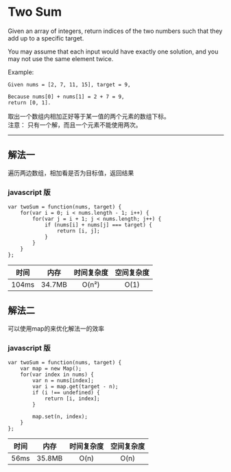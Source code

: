 # Two Sum
Given an array of integers, return indices of the two numbers such that they add up to a specific target.

You may assume that each input would have exactly one solution, and you may not use the same element twice.

Example:  
```
Given nums = [2, 7, 11, 15], target = 9,

Because nums[0] + nums[1] = 2 + 7 = 9,
return [0, 1].
```

取出一个数组内相加正好等于某一值的两个元素的数组下标。  
注意： 只有一个解，而且一个元素不能使用两次。

-----

## 解法一

遍历两边数组，相加看是否为目标值，返回结果 

### javascript 版

```
var twoSum = function(nums, target) {
    for(var i = 0; i < nums.length - 1; i++) {
        for(var j = i + 1; j < nums.length; j++) {
            if (nums[i] + nums[j] === target) {
                return [i, j];
            }
        }
    }
};

```

时间|内存|时间复杂度|空间复杂度
:--:|:--:|:--:|:--:
104ms|34.7MB|O(n²)|O(1)


## 解法二

可以使用map的来优化解法一的效率

### javascript 版

```
var twoSum = function(nums, target) {
    var map = new Map();
    for(var index in nums) {
        var n = nums[index];
        var i = map.get(target - n);
        if (i !== undefined) {
            return [i, index];
        }

        map.set(n, index);
    }
};

```

时间|内存|时间复杂度|空间复杂度
:--:|:--:|:--:|:--:
56ms|35.8MB|O(n)|O(n)

